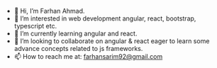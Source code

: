 - 👋 Hi, I’m Farhan Ahmad.
- 👀 I’m interested in web development angular, react, bootstrap, typescript etc.
- 🌱 I’m currently learning angular and react.
- 💞️ I’m looking to collaborate on angular & react eager to learn some advance concepts related to js frameworks.
- 📫 How to reach me at: farhansarim92@gmail.com

<!---
Farhansarim/Farhansarim is a ✨ special ✨ repository because its `README.md` (this file) appears on your GitHub profile.
You can click the Preview link to take a look at your changes.
--->
